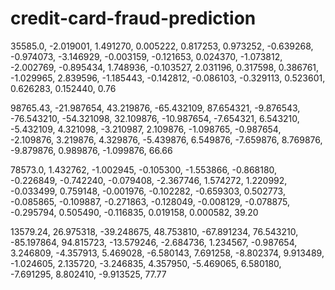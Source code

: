 # credit-card-fraud-prediction


35585.0, -2.019001, 1.491270, 0.005222, 0.817253, 0.973252, -0.639268, -0.974073, -3.146929, -0.003159, -0.121653, 0.024370, -1.073812, -2.002769, -0.895434, 1.748936, -0.103527, 2.031196, 0.317598, 0.386761, -1.029965, 2.839596, -1.185443, -0.142812, -0.086103, -0.329113, 0.523601, 0.626283, 0.152440, 0.76




98765.43, -21.987654, 43.219876, -65.432109, 87.654321, -9.876543, -76.543210, -54.321098, 32.109876, -10.987654, -7.654321, 6.543210, -5.432109, 4.321098, -3.210987, 2.109876, -1.098765, -0.987654, -2.109876, 3.219876, 4.329876, -5.439876, 6.549876, -7.659876, 8.769876, -9.879876, 0.989876, -1.099876, 66.66



78573.0, 1.432762, -1.002945, -0.105300, -1.553866, -0.868180, -0.226849, -0.742240, -0.079408, -2.367746, 1.574272, 1.220992, -0.033499, 0.759148, -0.001976, -0.102282, -0.659303, 0.502773, -0.085865, -0.109887, -0.271863, -0.128049, -0.008129, -0.078875, -0.295794, 0.505490, -0.116835, 0.019158, 0.000582, 39.20




13579.24, 26.975318, -39.248675, 48.753810, -67.891234, 76.543210, -85.197864, 94.815723, -13.579246, -2.684736, 1.234567, -0.987654, 3.246809, -4.357913, 5.469028, -6.580143, 7.691258, -8.802374, 9.913489, -1.024605, 2.135720, -3.246835, 4.357950, -5.469065, 6.580180, -7.691295, 8.802410, -9.913525, 77.77
